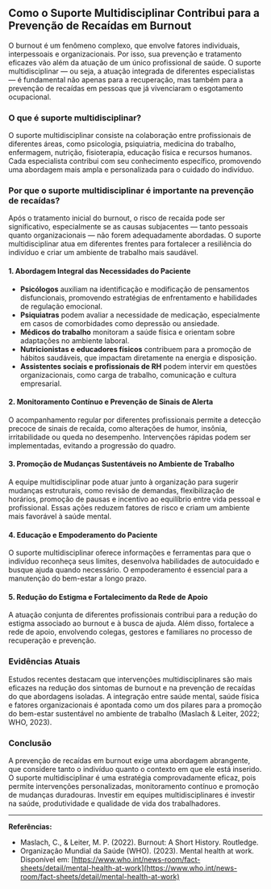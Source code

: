 ## Como o Suporte Multidisciplinar Contribui para a Prevenção de Recaídas em Burnout

O burnout é um fenômeno complexo, que envolve fatores individuais, interpessoais e organizacionais. Por isso, sua prevenção e tratamento eficazes vão além da atuação de um único profissional de saúde. O suporte multidisciplinar — ou seja, a atuação integrada de diferentes especialistas — é fundamental não apenas para a recuperação, mas também para a prevenção de recaídas em pessoas que já vivenciaram o esgotamento ocupacional.

### O que é suporte multidisciplinar?

O suporte multidisciplinar consiste na colaboração entre profissionais de diferentes áreas, como psicologia, psiquiatria, medicina do trabalho, enfermagem, nutrição, fisioterapia, educação física e recursos humanos. Cada especialista contribui com seu conhecimento específico, promovendo uma abordagem mais ampla e personalizada para o cuidado do indivíduo.

### Por que o suporte multidisciplinar é importante na prevenção de recaídas?

Após o tratamento inicial do burnout, o risco de recaída pode ser significativo, especialmente se as causas subjacentes — tanto pessoais quanto organizacionais — não forem adequadamente abordadas. O suporte multidisciplinar atua em diferentes frentes para fortalecer a resiliência do indivíduo e criar um ambiente de trabalho mais saudável.

#### 1. **Abordagem Integral das Necessidades do Paciente**

- **Psicólogos** auxiliam na identificação e modificação de pensamentos disfuncionais, promovendo estratégias de enfrentamento e habilidades de regulação emocional.
- **Psiquiatras** podem avaliar a necessidade de medicação, especialmente em casos de comorbidades como depressão ou ansiedade.
- **Médicos do trabalho** monitoram a saúde física e orientam sobre adaptações no ambiente laboral.
- **Nutricionistas e educadores físicos** contribuem para a promoção de hábitos saudáveis, que impactam diretamente na energia e disposição.
- **Assistentes sociais e profissionais de RH** podem intervir em questões organizacionais, como carga de trabalho, comunicação e cultura empresarial.

#### 2. **Monitoramento Contínuo e Prevenção de Sinais de Alerta**

O acompanhamento regular por diferentes profissionais permite a detecção precoce de sinais de recaída, como alterações de humor, insônia, irritabilidade ou queda no desempenho. Intervenções rápidas podem ser implementadas, evitando a progressão do quadro.

#### 3. **Promoção de Mudanças Sustentáveis no Ambiente de Trabalho**

A equipe multidisciplinar pode atuar junto à organização para sugerir mudanças estruturais, como revisão de demandas, flexibilização de horários, promoção de pausas e incentivo ao equilíbrio entre vida pessoal e profissional. Essas ações reduzem fatores de risco e criam um ambiente mais favorável à saúde mental.

#### 4. **Educação e Empoderamento do Paciente**

O suporte multidisciplinar oferece informações e ferramentas para que o indivíduo reconheça seus limites, desenvolva habilidades de autocuidado e busque ajuda quando necessário. O empoderamento é essencial para a manutenção do bem-estar a longo prazo.

#### 5. **Redução do Estigma e Fortalecimento da Rede de Apoio**

A atuação conjunta de diferentes profissionais contribui para a redução do estigma associado ao burnout e à busca de ajuda. Além disso, fortalece a rede de apoio, envolvendo colegas, gestores e familiares no processo de recuperação e prevenção.

### Evidências Atuais

Estudos recentes destacam que intervenções multidisciplinares são mais eficazes na redução dos sintomas de burnout e na prevenção de recaídas do que abordagens isoladas. A integração entre saúde mental, saúde física e fatores organizacionais é apontada como um dos pilares para a promoção do bem-estar sustentável no ambiente de trabalho (Maslach & Leiter, 2022; WHO, 2023).

### Conclusão

A prevenção de recaídas em burnout exige uma abordagem abrangente, que considere tanto o indivíduo quanto o contexto em que ele está inserido. O suporte multidisciplinar é uma estratégia comprovadamente eficaz, pois permite intervenções personalizadas, monitoramento contínuo e promoção de mudanças duradouras. Investir em equipes multidisciplinares é investir na saúde, produtividade e qualidade de vida dos trabalhadores.

---

**Referências:**

- Maslach, C., & Leiter, M. P. (2022). Burnout: A Short History. Routledge.
- Organização Mundial da Saúde (WHO). (2023). Mental health at work. Disponível em: [https://www.who.int/news-room/fact-sheets/detail/mental-health-at-work](https://www.who.int/news-room/fact-sheets/detail/mental-health-at-work)